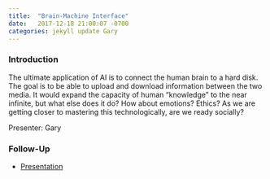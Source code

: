 ```yaml
---
title:  "Brain-Machine Interface"
date:   2017-12-18 21:00:07 -0700
categories: jekyll update Gary
---
```


### Introduction

The ultimate application of AI is to connect the human brain to a hard disk. The goal is to be able to upload and download information between the two media. It would expand the capacity of human “knowledge” to the near infinite, but what else does it do? How about emotions? Ethics? As we are getting closer to mastering this technologically, are we ready socially?

Presenter: Gary

### Follow-Up

* [Presentation](/assets/present/brain-mind-interfaces.pdf) 
